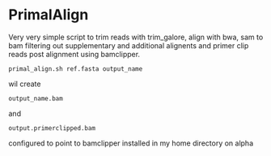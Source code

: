 # PrimalAlign

Very very simple script to trim reads with trim_galore, align with bwa, sam to bam filtering out supplementary and additional alignents and primer clip reads post alignment using bamclipper.

```
primal_align.sh ref.fasta output_name
```

wil create

```
output_name.bam
```

and

```
output.primerclipped.bam
```

configured to point to bamclipper installed in my home directory on alpha

